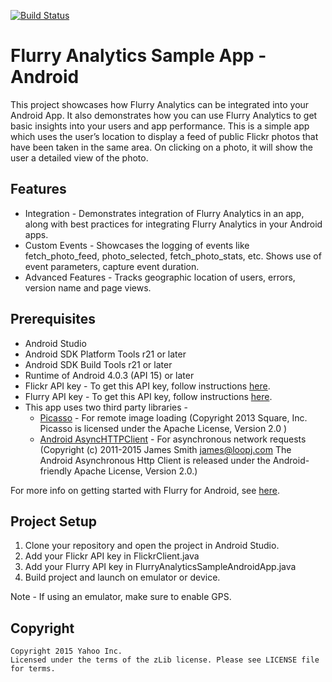 [![Build Status](https://travis-ci.org/flurry/android-AnalyticsSample.svg?branch=master)](https://travis-ci.org/flurry/android-AnalyticsSample)

# Flurry Analytics Sample App - Android

This project showcases how Flurry Analytics can be integrated into your Android App. It also demonstrates how you can use Flurry Analytics to get basic insights into your users and app performance. This is a simple app which uses the user’s location to display a feed of public Flickr photos that have been taken in the same area. On clicking on a photo, it will show the user a detailed view of the photo.

## Features

* Integration -  Demonstrates integration of Flurry Analytics in an app, along with best practices for integrating Flurry Analytics in your Android apps.
* Custom Events - Showcases the logging of events like fetch_photo_feed, photo_selected, fetch_photo_stats, etc. 
  Shows use of event parameters, capture event duration.
* Advanced Features - Tracks geographic location of users, errors, version name and page views.

## Prerequisites

- Android Studio
- Android SDK Platform Tools r21 or later
- Android SDK Build Tools r21 or later
- Runtime of Android 4.0.3 (API 15) or later
- Flickr API key - To get this API key, follow instructions 
[here](https://www.flickr.com/services/apps/create/).
- Flurry API key - To get this API key, follow instructions 
[here](https://developer.yahoo.com/flurry/docs/analytics/gettingstarted/android/#get-your-api-keys).
- This app uses two third party libraries - 
  * [Picasso](http://square.github.io/picasso/) - For remote image loading (Copyright 2013 Square, Inc. Picasso is licensed under the Apache License, Version 2.0 )
  * [Android AsyncHTTPClient](http://loopj.com/android-async-http/) - For asynchronous network requests (Copyright (c) 2011-2015 James Smith james@loopj.com The Android Asynchronous Http Client is released under the Android-friendly Apache License, Version 2.0.)

For more info on getting started with Flurry for Android, see
[here](https://developer.yahoo.com/flurry/docs/analytics/gettingstarted/android/).

## Project Setup

1. Clone your repository and open the project in Android Studio. 
2. Add your Flickr API key in FlickrClient.java
3. Add your Flurry API key in FlurryAnalyticsSampleAndroidApp.java
4. Build project and launch on emulator or device. 

Note - If using an emulator, make sure to enable GPS.

## Copyright

    Copyright 2015 Yahoo Inc.
    Licensed under the terms of the zLib license. Please see LICENSE file for terms.
